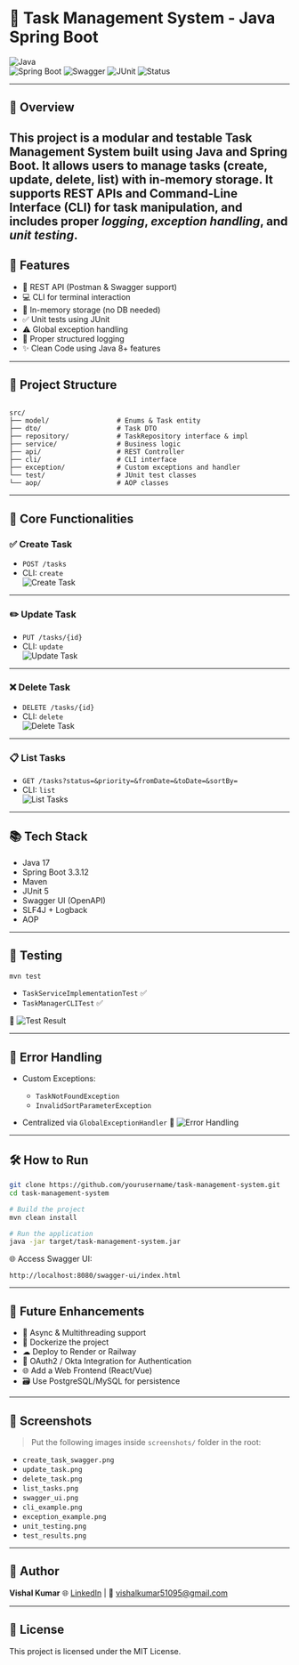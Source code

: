 # 📝 Task Management System - Java Spring Boot

![Java](https://img.shields.io/badge/Java-17+-brightgreen?logo=java)  
![Spring Boot](https://img.shields.io/badge/Spring--Boot-3.3.12-blue?logo=springboot)
![Swagger](https://img.shields.io/badge/API-Documented-orange?logo=swagger)
![JUnit](https://img.shields.io/badge/Tested-JUnit5-yellow)
![Status](https://img.shields.io/badge/Status-Completed-brightgreen)

---

## 📌 Overview

This project is a modular and testable **Task Management System** built using **Java** and **Spring Boot**. It allows users to manage tasks (create, update, delete, list) with **in-memory** storage. It supports **REST APIs** and **Command-Line Interface (CLI)** for task manipulation, and includes proper *logging*, *exception handling*, and *unit testing*.
---

## 🚀 Features

- 🔗 REST API (Postman & Swagger support)
- 💻 CLI for terminal interaction
- 💾 In-memory storage (no DB needed)
- ✅ Unit tests using JUnit
- ⚠️ Global exception handling
- 📜 Proper structured logging
- ✨ Clean Code using Java 8+ features

---

## 🧩 Project Structure

```

src/
├── model/                 # Enums & Task entity
├── dto/                   # Task DTO
├── repository/            # TaskRepository interface & impl
├── service/               # Business logic
├── api/                   # REST Controller
├── cli/                   # CLI interface
├── exception/             # Custom exceptions and handler
└── test/                  # JUnit test classes
└── aop/                   # AOP classes

````

---

## 🧠 Core Functionalities

### ✅ Create Task  
- `POST /tasks`  
- CLI: `create`  
![Create Task](screenshots/create_task_swagger.png)

---

### ✏️ Update Task  
- `PUT /tasks/{id}`  
- CLI: `update`  
![Update Task](screenshots/update_task.png)

---

### ❌ Delete Task  
- `DELETE /tasks/{id}`  
- CLI: `delete`  
![Delete Task](screenshots/delete_task.png)

---

### 📋 List Tasks  
- `GET /tasks?status=&priority=&fromDate=&toDate=&sortBy=`  
- CLI: `list`  
![List Tasks](screenshots/list_tasks.png)

---

## 📚 Tech Stack

- Java 17
- Spring Boot 3.3.12
- Maven
- JUnit 5
- Swagger UI (OpenAPI)
- SLF4J + Logback
- AOP 

---

## 🧪 Testing

```bash
mvn test
````

* `TaskServiceImplementationTest` ✅
* `TaskManagerCLITest` ✅

📸 ![Test Result](screenshots/test_results.png)

---

## 🔐 Error Handling

* Custom Exceptions:

  * `TaskNotFoundException`
  * `InvalidSortParameterException`
* Centralized via `GlobalExceptionHandler`
  📸 ![Error Handling](screenshots/exception_example.png)

---

## 🛠️ How to Run

```bash
git clone https://github.com/yourusername/task-management-system.git
cd task-management-system

# Build the project
mvn clean install

# Run the application
java -jar target/task-management-system.jar
```

🌐 Access Swagger UI:

```
http://localhost:8080/swagger-ui/index.html
```

---

## 🔮 Future Enhancements

* 🧵 Async & Multithreading support
* 🐳 Dockerize the project
* ☁ Deploy to Render or Railway
* 🔐 OAuth2 / Okta Integration for Authentication
* 🌐 Add a Web Frontend (React/Vue)
* 🗃️ Use PostgreSQL/MySQL for persistence

---

## 📸 Screenshots

> Put the following images inside `screenshots/` folder in the root:

* `create_task_swagger.png`
* `update_task.png`
* `delete_task.png`
* `list_tasks.png`
* `swagger_ui.png`
* `cli_example.png`
* `exception_example.png`
* `unit_testing.png`
* `test_results.png`

---

## 🤝 Author

**Vishal Kumar**
🌐 [LinkedIn](https://linkedin.com/in/vishalkumar51095) | 📧 [vishalkumar51095@gmail.com](mailto:vishalkumar51095@gmail.com)

---

## 📜 License

This project is licensed under the MIT License.

```
